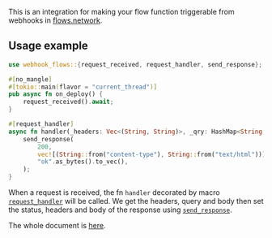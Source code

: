 This is an integration for making your flow function triggerable from webhooks in [flows.network](https://flows.network).

## Usage example
```rust
use webhook_flows::{request_received, request_handler, send_response};

#[no_mangle]
#[tokio::main(flavor = "current_thread")]
pub async fn on_deploy() {
    request_received().await;
}

#[request_handler]
async fn handler(_headers: Vec<(String, String)>, _qry: HashMap<String, Value>, _body: Vec<u8>) {
    send_response(
        200,
        vec![(String::from("content-type"), String::from("text/html"))],
        "ok".as_bytes().to_vec(),
    );
}
```

When a request is received, the fn `handler` decorated by macro [`request_handler`](https://docs.rs/webhook-flows/latest/webhook_flows/attr.request_handler.html) will be called. We get the headers, query and body then set the status, headers and body of the response using [`send_response`](https://docs.rs/webhook-flows/latest/webhook_flows/fn.send_response.html).

The whole document is [here](https://docs.rs/webhook-flows).
